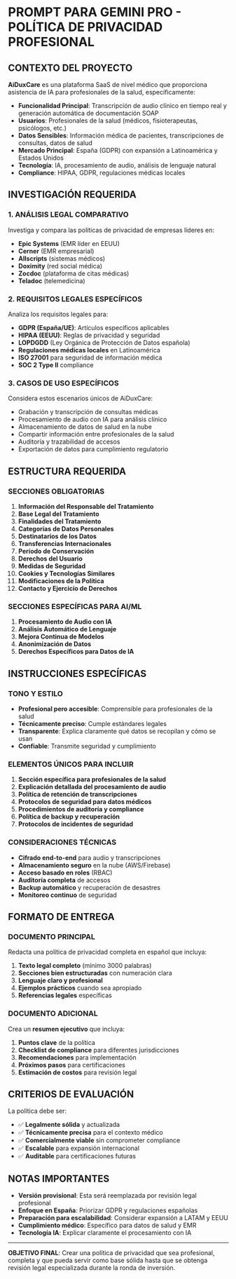 # PROMPT PARA GEMINI PRO - POLÍTICA DE PRIVACIDAD PROFESIONAL

## CONTEXTO DEL PROYECTO

**AiDuxCare** es una plataforma SaaS de nivel médico que proporciona asistencia de IA para profesionales de la salud, específicamente:

- **Funcionalidad Principal**: Transcripción de audio clínico en tiempo real y generación automática de documentación SOAP
- **Usuarios**: Profesionales de la salud (médicos, fisioterapeutas, psicólogos, etc.)
- **Datos Sensibles**: Información médica de pacientes, transcripciones de consultas, datos de salud
- **Mercado Principal**: España (GDPR) con expansión a Latinoamérica y Estados Unidos
- **Tecnología**: IA, procesamiento de audio, análisis de lenguaje natural
- **Compliance**: HIPAA, GDPR, regulaciones médicas locales

## INVESTIGACIÓN REQUERIDA

### 1. ANÁLISIS LEGAL COMPARATIVO
Investiga y compara las políticas de privacidad de empresas líderes en:
- **Epic Systems** (EMR líder en EEUU)
- **Cerner** (EMR empresarial)
- **Allscripts** (sistemas médicos)
- **Doximity** (red social médica)
- **Zocdoc** (plataforma de citas médicas)
- **Teladoc** (telemedicina)

### 2. REQUISITOS LEGALES ESPECÍFICOS
Analiza los requisitos legales para:
- **GDPR (España/UE)**: Artículos específicos aplicables
- **HIPAA (EEUU)**: Reglas de privacidad y seguridad
- **LOPDGDD** (Ley Orgánica de Protección de Datos española)
- **Regulaciones médicas locales** en Latinoamérica
- **ISO 27001** para seguridad de información médica
- **SOC 2 Type II** compliance

### 3. CASOS DE USO ESPECÍFICOS
Considera estos escenarios únicos de AiDuxCare:
- Grabación y transcripción de consultas médicas
- Procesamiento de audio con IA para análisis clínico
- Almacenamiento de datos de salud en la nube
- Compartir información entre profesionales de la salud
- Auditoría y trazabilidad de accesos
- Exportación de datos para cumplimiento regulatorio

## ESTRUCTURA REQUERIDA

### SECCIONES OBLIGATORIAS
1. **Información del Responsable del Tratamiento**
2. **Base Legal del Tratamiento**
3. **Finalidades del Tratamiento**
4. **Categorías de Datos Personales**
5. **Destinatarios de los Datos**
6. **Transferencias Internacionales**
7. **Período de Conservación**
8. **Derechos del Usuario**
9. **Medidas de Seguridad**
10. **Cookies y Tecnologías Similares**
11. **Modificaciones de la Política**
12. **Contacto y Ejercicio de Derechos**

### SECCIONES ESPECÍFICAS PARA AI/ML
1. **Procesamiento de Audio con IA**
2. **Análisis Automático de Lenguaje**
3. **Mejora Continua de Modelos**
4. **Anonimización de Datos**
5. **Derechos Específicos para Datos de IA**

## INSTRUCCIONES ESPECÍFICAS

### TONO Y ESTILO
- **Profesional pero accesible**: Comprensible para profesionales de la salud
- **Técnicamente preciso**: Cumple estándares legales
- **Transparente**: Explica claramente qué datos se recopilan y cómo se usan
- **Confiable**: Transmite seguridad y cumplimiento

### ELEMENTOS ÚNICOS PARA INCLUIR
1. **Sección específica para profesionales de la salud**
2. **Explicación detallada del procesamiento de audio**
3. **Política de retención de transcripciones**
4. **Protocolos de seguridad para datos médicos**
5. **Procedimientos de auditoría y compliance**
6. **Política de backup y recuperación**
7. **Protocolos de incidentes de seguridad**

### CONSIDERACIONES TÉCNICAS
- **Cifrado end-to-end** para audio y transcripciones
- **Almacenamiento seguro** en la nube (AWS/Firebase)
- **Acceso basado en roles** (RBAC)
- **Auditoría completa** de accesos
- **Backup automático** y recuperación de desastres
- **Monitoreo continuo** de seguridad

## FORMATO DE ENTREGA

### DOCUMENTO PRINCIPAL
Redacta una política de privacidad completa en español que incluya:

1. **Texto legal completo** (mínimo 3000 palabras)
2. **Secciones bien estructuradas** con numeración clara
3. **Lenguaje claro y profesional**
4. **Ejemplos prácticos** cuando sea apropiado
5. **Referencias legales** específicas

### DOCUMENTO ADICIONAL
Crea un **resumen ejecutivo** que incluya:

1. **Puntos clave** de la política
2. **Checklist de compliance** para diferentes jurisdicciones
3. **Recomendaciones** para implementación
4. **Próximos pasos** para certificaciones
5. **Estimación de costos** para revisión legal

## CRITERIOS DE EVALUACIÓN

La política debe ser:
- ✅ **Legalmente sólida** y actualizada
- ✅ **Técnicamente precisa** para el contexto médico
- ✅ **Comercialmente viable** sin comprometer compliance
- ✅ **Escalable** para expansión internacional
- ✅ **Auditable** para certificaciones futuras

## NOTAS IMPORTANTES

- **Versión provisional**: Esta será reemplazada por revisión legal profesional
- **Enfoque en España**: Priorizar GDPR y regulaciones españolas
- **Preparación para escalabilidad**: Considerar expansión a LATAM y EEUU
- **Cumplimiento médico**: Específico para datos de salud y EMR
- **Tecnología IA**: Explicar claramente el procesamiento con IA

---

**OBJETIVO FINAL**: Crear una política de privacidad que sea profesional, completa y que pueda servir como base sólida hasta que se obtenga revisión legal especializada durante la ronda de inversión. 